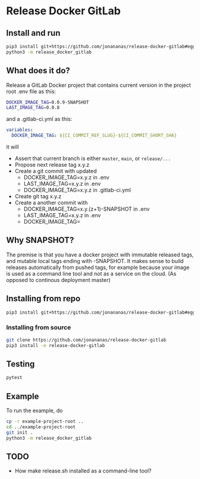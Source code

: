 
# Release Docker GitLab

## Install and run

```bash
pip3 install git+https://github.com/jonananas/release-docker-gitlab#egg=release-docker-gitlab
python3 -m release_docker_gitlab
```

## What does it do?

Release a GitLab Docker project that contains current version in the project root .env file as this:

```bash
DOCKER_IMAGE_TAG=0.0.9-SNAPSHOT
LAST_IMAGE_TAG=0.0.8
```

and a .gitlab-ci.yml as this:

```yaml
variables:
  DOCKER_IMAGE_TAG: ${CI_COMMIT_REF_SLUG}-${CI_COMMIT_SHORT_SHA}
```

it will

- Assert that current branch is either `master`, `main`, or `release/...`
- Propose next release tag x.y.z
- Create a git commit with updated
    - DOCKER_IMAGE_TAG=x.y.z in .env
    - LAST_IMAGE_TAG=x.y.z in .env
    - DOCKER_IMAGE_TAG=x.y.z in .gitlab-ci.yml
- Create git tag x.y.z
- Create a another commit with
    - DOCKER_IMAGE_TAG=x.y.(z+1)-SNAPSHOT in .env
    - LAST_IMAGE_TAG=x.y.z in .env
    - DOCKER_IMAGE_TAG=<any string>


## Why SNAPSHOT?

The premise is that you have a docker project with immutable released tags, and mutable local tags ending with -SNAPSHOT.
It makes sense to build releases automatically from pushed tags, for example because your image is used as a command line tool and not as a service on the cloud. (As opposed to continous deployment master)

## Installing from repo

```bash
pip3 install git+https://github.com/jonananas/release-docker-gitlab#egg=release-docker-gitlab
```

### Installing from source

```bash
git clone https://github.com/jonananas/release-docker-gitlab
pip3 install -e release-docker-gitlab
```

## Testing

```bash
pytest
```

## Example

To run the example, do
```bash
cp -r example-project-root ..
cd ../example-project-root
git init .
python3 -m release_docker_gitlab
```

## TODO
- How make release.sh installed as a command-line tool?
